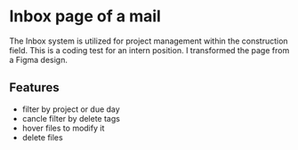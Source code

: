 # Inbox page of a mail

The Inbox system is utilized for project management within the construction field. This is a coding test for an intern position. I transformed the page from a Figma design.

## Features

- filter by project or due day
- cancle filter by delete tags
- hover files to modify it
- delete files
